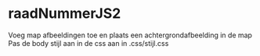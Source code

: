 # raadNummerJS2<br>
Voeg map afbeeldingen toe en plaats een achtergrondafbeelding in de map<br>
Pas de body stijl aan in de css aan in .css/stijl.css<br>
